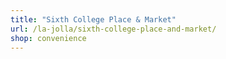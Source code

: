 ```yaml
---
title: "Sixth College Place & Market"
url: /la-jolla/sixth-college-place-and-market/
shop: convenience
---
```

